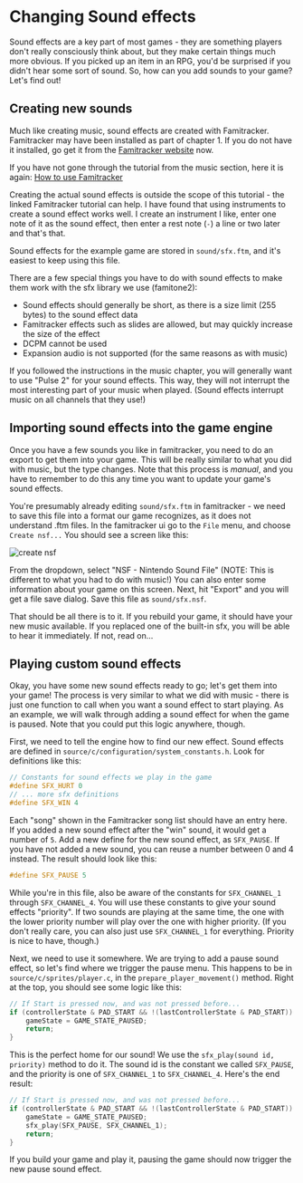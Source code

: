 # Changing Sound effects

Sound effects are a key part of most games - they are something players don't really consciously think about, but they
make certain things much more obvious. If you picked up an item in an RPG, you'd be surprised if you didn't hear some
sort of sound. So, how can you add sounds to your game? Let's find out!

## Creating new sounds

Much like creating music, sound effects are created with Famitracker. Famitracker may have been installed as part of
chapter 1. If you do not have it installed, go get it from the [Famitracker website](http://famitracker.org) now.

If you have not gone through the tutorial from the music section, here it is again: 
[How to use Famitracker](http://btothethree.tumblr.com/post/104644129447/how-to-use-famitracker-chapter-1-introduction)

Creating the actual sound effects is outside the scope of this tutorial - the linked Famitracker tutorial can help. I
have found that using instruments to create a sound effect works well. I create an instrument I like, enter one note
of it as the sound effect, then enter a rest note (`-`) a line or two later and that's that.

Sound effects for the example game are stored in `sound/sfx.ftm`, and it's easiest to keep using this file.

There are a few special things you have to do with sound effects to make them work with the sfx library we use
(famitone2): 
- Sound effects should generally be short, as there is a size limit (255 bytes) to the sound effect data
- Famitracker effects such as slides are allowed, but may quickly increase the size of the effect
- DCPM cannot be used
- Expansion audio is not supported (for the same reasons as with music)

If you followed the instructions in the music chapter, you will generally want to use "Pulse 2" for your sound
effects. This way, they will not interrupt the most interesting part of your music when played. (Sound effects
interrupt music on all channels that they use!)

## Importing sound effects into the game engine

Once you have a few sounds you like in famitracker, you need to do an export to get them into your game. This
will be really similar to what you did with music, but the type changes. Note that this process is _manual_, and
you have to remember to do this any time you want to update your game's sound effects.

You're presumably already editing `sound/sfx.ftm` in famitracker - we need to save this file into a format
our game recognizes, as it does not understand .ftm files. In the famitracker ui go to the `File` menu,
and choose `Create nsf...` You should see a screen like this: 

![create nsf](../images/create_nsf.png)

From the dropdown, select "NSF - Nintendo Sound File" (NOTE: This is different to what you had to do with music!)
You can also enter some information about your game on this screen. Next, hit "Export" and you will get a file save
dialog. Save this file as `sound/sfx.nsf`.

That should be all there is to it. If you rebuild your game, it should have your new music available. If you
replaced one of the built-in sfx, you will be able to hear it immediately. If not, read on...

## Playing custom sound effects

Okay, you have some new sound effects ready to go; let's get them into your game! The process is very similar to
what we did with music - there is just one function to call when you want a sound effect to start playing. 
As an example, we will walk through adding a sound effect for when the game is paused. Note that you could put
this logic anywhere, though.

First, we need to tell the engine how to find our new effect. Sound effects are defined in
`source/c/configuration/system_constants.h`. Look for definitions like this: 

```c
// Constants for sound effects we play in the game
#define SFX_HURT 0
// ... more sfx definitions
#define SFX_WIN 4
```

Each "song" shown in the Famitracker song list should have an entry here. If you added a new sound effect after the
"win" sound, it would get a number of `5`. Add a new define for the new sound effect, as `SFX_PAUSE`. If you have
not added a new sound, you can reuse a number between 0 and 4 instead. The result should look like this: 

```c
#define SFX_PAUSE 5
```

While you're in this file, also be aware of the constants for `SFX_CHANNEL_1` through `SFX_CHANNEL_4`. You will
use these constants to give your sound effects "priority". If two sounds are playing at the same time, the one
with the lower priority number will play over the one with higher priority. (If you don't really care, you can
also just use `SFX_CHANNEL_1` for everything. Priority is nice to have, though.)

Next, we need to use it somewhere. We are trying to add a pause sound effect, so let's find where we trigger
the pause menu. This happens to be in `source/c/sprites/player.c`, in the `prepare_player_movement()` method. 
Right at the top, you should see some logic like this: 

```c
// If Start is pressed now, and was not pressed before...
if (controllerState & PAD_START && !(lastControllerState & PAD_START)) {
    gameState = GAME_STATE_PAUSED;
    return;
}
```

This is the perfect home for our sound! We use the `sfx_play(sound id, priority)` method to do it. The sound
id is the constant we called `SFX_PAUSE`, and the priority is one of `SFX_CHANNEL_1` to `SFX_CHANNEL_4`. Here's
the end result: 

```c
// If Start is pressed now, and was not pressed before...
if (controllerState & PAD_START && !(lastControllerState & PAD_START)) {
    gameState = GAME_STATE_PAUSED;
    sfx_play(SFX_PAUSE, SFX_CHANNEL_1);
    return;
}
```

If you build your game and play it, pausing the game should now trigger the new pause sound effect.
